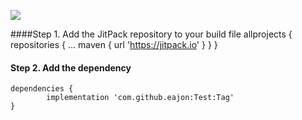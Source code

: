 
[![](https://jitpack.io/v/eajon/Test.svg)](https://jitpack.io/#eajon/Test)

####Step 1. Add the JitPack repository to your build file
	allprojects {
		repositories {
			...
			maven { url 'https://jitpack.io' }
		}
	}
 #### Step 2. Add the dependency
  	dependencies {
	        implementation 'com.github.eajon:Test:Tag'
	}
